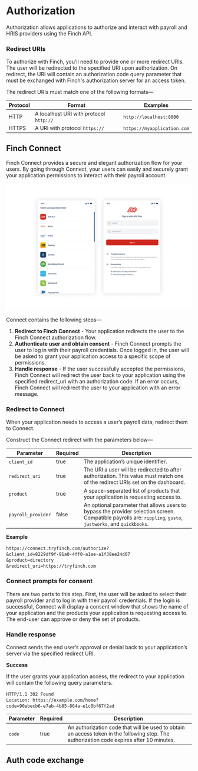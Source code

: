 # Authorization

Authorization allows applications to authorize and interact with payroll and HRIS providers using the Finch API.

### Redirect URIs

To authorize with Finch, you'll need to provide one or more redirect URIs. The user will be redirected to the specified URI upon authorization. On redirect, the URI will contain an authorization code query parameter that must be exchanged with Finch's authorization server for an access token.

The redirect URIs must match one of the following formats—


Protocol | Format | Examples
---------|----------|---------
 HTTP | A localhost URI with protocol `http://` | `http://localhost:8000`
 HTTPS | A URI with protocol `https://` | `https://myapplication.com`

## Finch Connect

Finch Connect provides a secure and elegant authorization flow for your users. By going through Connect, your users can easily and securely grant your application permissions to interact with their payroll account.

![](../../assets/images/connect.png)

Connect contains the following steps—
1. **Redirect to Finch Connect** - Your application redirects the user to the Finch Connect authorization flow. 
2. **Authenticate user and obtain consent** - Finch Connect prompts the user to log in with their payroll credentials. Once logged in, the user will be asked to grant your application access to a specific scope of permissions.
3. **Handle response** - If the user successfully accepted the permissions, Finch Connect will redirect the user back to your application using the specified redirect_uri with an authorization code. If an error occurs, Finch Connect will redirect the user to your application with an error message.

### Redirect to Connect

When your application needs to access a user’s payroll data, redirect them to Connect.

Construct the Connect redirect with the parameters below— 


Parameter | Required | Description
---------|----------|---------
 `client_id` | true | The application’s unique identifier.
 `redirect_uri` | true | The URI a user will be redirected to after authorization. This value must match one of the redirect URIs set on the dashboard.
 `product` | true | A space-separated list of products that your application is requesting access to.
 `payroll_provider` | false | An optional parameter that allows users to bypass the provider selection screen. Compatible payrolls are: `rippling`, `gusto`, `justworks`, and `quickbooks`.

**Example**

```curl
https://connect.tryfinch.com/authorize?
&client_id=8229df9f-91a0-4ff0-a1ae-a1f38ee24d07
&product=directory
&redirect_uri=https://tryfinch.com
```

### Connect prompts for consent

There are two parts to this step. First, the user will be asked to select their payroll provider and to log in with their payroll credentials. If the login is successful, Connect will display a consent window that shows the name of your application and the products your application is requesting access to. The end-user can approve or deny the set of products.

### Handle response

Connect sends the end user’s approval or denial back to your application’s server via the specified redirect URI.

**Success**

If the user grants your application access, the redirect to your application will contain the following query parameters.

```http
HTTP/1.1 302 Found
Location: https://example.com/home?
code=90abecb6-e7ab-4b85-864a-e1c8bf67f2ad
```

Parameter | Required | Description
---------|----------|---------
 `code` | true | An authorization code that will be used to obtain an access token in the following step. The authorization code expires after 10 minutes.

## Auth code exchange




